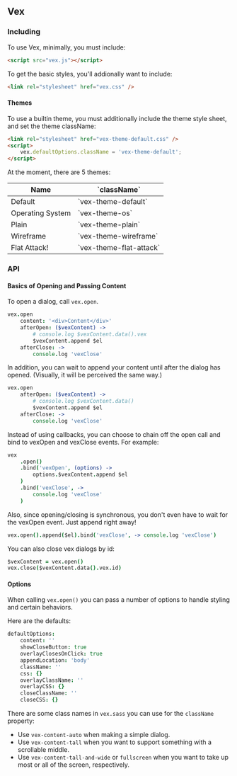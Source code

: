 ## Vex

### Including

To use Vex, minimally, you must include:

```html
<script src="vex.js"></script>
```

To get the basic styles, you'll addionally want to include:

```html
<link rel="stylesheet" href="vex.css" />
```

#### Themes

To use a builtin theme, you must additionally include the theme style sheet, and set the theme className:

```html
<link rel="stylesheet" href="vex-theme-default.css" />
<script>
    vex.defaultOptions.className = 'vex-theme-default';
</script>
```

At the moment, there are 5 themes:

<table class="hs-table">
<tr>
<th>Name</th>
<th>`className`</th>
</tr>
<tbody>
<tr><td>Default</td> <td>`vex-theme-default`</td></tr>
<tr><td>Operating System</td> <td>`vex-theme-os`</td></tr>
<tr><td>Plain</td> <td>`vex-theme-plain`</td></tr>
<tr><td>Wireframe</td> <td>`vex-theme-wireframe`</td></tr>
<tr><td>Flat Attack!</td> <td>`vex-theme-flat-attack`</td></tr>
</tbody>
</table>

### API

#### Basics of Opening and Passing Content

To open a dialog, call `vex.open`.

```coffeescript
vex.open
    content: '<div>Content</div>'
    afterOpen: ($vexContent) ->
        # console.log $vexContent.data().vex
        $vexContent.append $el
    afterClose: ->
        console.log 'vexClose'
```

In addition, you can wait to append your content until after the dialog has opened. (Visually, it will be perceived the same way.)

```coffeescript
vex.open
    afterOpen: ($vexContent) ->
        # console.log $vexContent.data()
        $vexContent.append $el
    afterClose: ->
        console.log 'vexClose'
```

Instead of using callbacks, you can choose to chain off the open call and bind to vexOpen and vexClose events. For example:

```coffeescript
vex
    .open()
    .bind('vexOpen', (options) ->
        options.$vexContent.append $el
    )
    .bind('vexClose', ->
        console.log 'vexClose'
    )
```

Also, since opening/closing is synchronous, you don't even have to wait for the vexOpen event. Just append right away!

```coffeescript
vex.open().append($el).bind('vexClose', -> console.log 'vexClose')
```

You can also close vex dialogs by id:
```coffeescript
$vexContent = vex.open()
vex.close($vexContent.data().vex.id)
```

#### Options

When calling `vex.open()` you can pass a number of options to handle styling and certain behaviors.

Here are the defaults:

```coffeescript
defaultOptions:
    content: ''
    showCloseButton: true
    overlayClosesOnClick: true
    appendLocation: 'body'
    className: ''
    css: {}
    overlayClassName: ''
    overlayCSS: {}
    closeClassName: ''
    closeCSS: {}
```

There are some class names in `vex.sass` you can use for the `className` property:

- Use `vex-content-auto` when making a simple dialog.
- Use `vex-content-tall` when you want to support something with a scrollable middle.
- Use `vex-content-tall-and-wide` or `fullscreen` when you want to take up most or all of the screen, respectively.



<!-- Resources for the demos -->
<script src="/vex/js/vex.js"></script>
<link rel="stylesheet" href="/vex/css/vex.css" />
<script src="/vex/js/vex.dialog.js"></script>
<link rel="stylesheet" href="/vex/css/vex.dialog.css" />
<p style="-webkit-transform: translateZ(0)"></p>